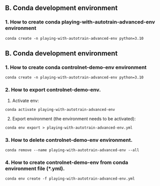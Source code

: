 ## B. Conda development environment

### 1. How to create conda **playing-with-autotrain-advanced-env** environment

```
conda create -n playing-with-autotrain-advanced-env python=3.10
```

## B. Conda development environment

### 1. How to create conda **controlnet-demo-env** environment

```
conda create -n playing-with-autotrain-advanced-env python=3.10
```

### 2. How to export **controlnet-demo-env**.

1. Activate env:

```
conda activate playing-with-autotrain-advanced-env
```

2. Export environment (the environment needs to be activated):

```
conda env export > playing-with-autotrain-advanced-env.yml
```

### 3. How to delete **controlnet-demo-env** environment.

```
conda remove --name playing-with-autotrain-advanced-env --all
```

### 4. How to create **controlnet-demo-env** from conda environment file (*.yml).

```
conda env create -f playing-with-autotrain-advanced-env.yml
```
